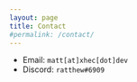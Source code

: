 ```yaml
---
layout: page
title: Contact
#permalink: /contact/
---
```


* Email: `matt[at]xhec[dot]dev`
* Discord: `ratthew#6909`
